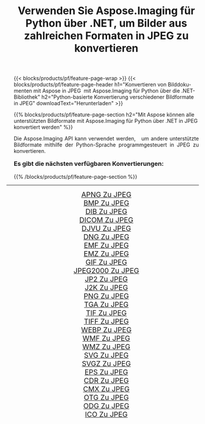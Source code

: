 ﻿---
title: Verwenden Sie Aspose.Imaging für Python über .NET, um Bilder aus zahlreichen Formaten in JPEG zu konvertieren 
weight: 3920
url: /de/python-net/conversion/to/jpeg/ 
lang: de
langdirlevel: 2
locales: zh-hans,ja,it,ru,de,es,fr,nl,id,lt,pl,pt,vi,tr,ko,zh-hant,ar,hi,th,sv,cs,uk,he
description: Sie können Aspose.Imaging für Python über die .NET-Bibliothek verwenden, um eine Vielzahl von Formaten in JPEG zu konvertieren.
---

{{< blocks/products/pf/feature-page-wrap >}}
{{< blocks/products/pf/feature-page-header h1="Konvertieren von Bilddokumenten mit Aspose in JPEG  mit Aspose.Imaging für Python über die .NET-Bibliothek" h2="Python-basierte Konvertierung verschiedener Bildformate in JPEG" downloadText="Herunterladen" >}}


{{% blocks/products/pf/feature-page-section  h2="Mit Aspose können alle unterstützten Bildformate mit Aspose.Imaging für Python über .NET in JPEG konvertiert werden" %}}
<p align=justify>Die Aspose.Imaging API kann verwendet werden,   um andere unterstützte Bildformate mithilfe der Python-Sprache programmgesteuert in JPEG zu konvertieren.</p>
<h3 style="margin-top:16px;">
Es gibt die nächsten verfügbaren Konvertierungen:
</h3>
{{% /blocks/products/pf/feature-page-section %}}
<div class="container-fluid productfamilypage bg-gray">
    <div class="convertypes bg-gray agp-content section">
        <div class="container">
		<hr style="margin-left:-20px;"/>
		<div class="row other-converters" style="gap: 10px;font-size: 19px;text-align:center;">
		    <div class='col-md-3 other-converter remove-lp remove-rp'><a href="/imaging/de/python-net/conversion/apng-to-jpeg/" style="padding:15px;">APNG Zu JPEG</a></div>
<div class='col-md-3 other-converter remove-lp remove-rp'><a href="/imaging/de/python-net/conversion/bmp-to-jpeg/" style="padding:15px;">BMP Zu JPEG</a></div>
<div class='col-md-3 other-converter remove-lp remove-rp'><a href="/imaging/de/python-net/conversion/dib-to-jpeg/" style="padding:15px;">DIB Zu JPEG</a></div>
<div class='col-md-3 other-converter remove-lp remove-rp'><a href="/imaging/de/python-net/conversion/dicom-to-jpeg/" style="padding:15px;">DICOM Zu JPEG</a></div>
<div class='col-md-3 other-converter remove-lp remove-rp'><a href="/imaging/de/python-net/conversion/djvu-to-jpeg/" style="padding:15px;">DJVU Zu JPEG</a></div>
<div class='col-md-3 other-converter remove-lp remove-rp'><a href="/imaging/de/python-net/conversion/dng-to-jpeg/" style="padding:15px;">DNG Zu JPEG</a></div>
<div class='col-md-3 other-converter remove-lp remove-rp'><a href="/imaging/de/python-net/conversion/emf-to-jpeg/" style="padding:15px;">EMF Zu JPEG</a></div>
<div class='col-md-3 other-converter remove-lp remove-rp'><a href="/imaging/de/python-net/conversion/emz-to-jpeg/" style="padding:15px;">EMZ Zu JPEG</a></div>
<div class='col-md-3 other-converter remove-lp remove-rp'><a href="/imaging/de/python-net/conversion/gif-to-jpeg/" style="padding:15px;">GIF Zu JPEG</a></div>
<div class='col-md-3 other-converter remove-lp remove-rp'><a href="/imaging/de/python-net/conversion/jpeg2000-to-jpeg/" style="padding:15px;">JPEG2000 Zu JPEG</a></div>
<div class='col-md-3 other-converter remove-lp remove-rp'><a href="/imaging/de/python-net/conversion/jp2-to-jpeg/" style="padding:15px;">JP2 Zu JPEG</a></div>
<div class='col-md-3 other-converter remove-lp remove-rp'><a href="/imaging/de/python-net/conversion/j2k-to-jpeg/" style="padding:15px;">J2K Zu JPEG</a></div>
<div class='col-md-3 other-converter remove-lp remove-rp'><a href="/imaging/de/python-net/conversion/png-to-jpeg/" style="padding:15px;">PNG Zu JPEG</a></div>
<div class='col-md-3 other-converter remove-lp remove-rp'><a href="/imaging/de/python-net/conversion/tga-to-jpeg/" style="padding:15px;">TGA Zu JPEG</a></div>
<div class='col-md-3 other-converter remove-lp remove-rp'><a href="/imaging/de/python-net/conversion/tif-to-jpeg/" style="padding:15px;">TIF Zu JPEG</a></div>
<div class='col-md-3 other-converter remove-lp remove-rp'><a href="/imaging/de/python-net/conversion/tiff-to-jpeg/" style="padding:15px;">TIFF Zu JPEG</a></div>
<div class='col-md-3 other-converter remove-lp remove-rp'><a href="/imaging/de/python-net/conversion/webp-to-jpeg/" style="padding:15px;">WEBP Zu JPEG</a></div>
<div class='col-md-3 other-converter remove-lp remove-rp'><a href="/imaging/de/python-net/conversion/wmf-to-jpeg/" style="padding:15px;">WMF Zu JPEG</a></div>
<div class='col-md-3 other-converter remove-lp remove-rp'><a href="/imaging/de/python-net/conversion/wmz-to-jpeg/" style="padding:15px;">WMZ Zu JPEG</a></div>
<div class='col-md-3 other-converter remove-lp remove-rp'><a href="/imaging/de/python-net/conversion/svg-to-jpeg/" style="padding:15px;">SVG Zu JPEG</a></div>
<div class='col-md-3 other-converter remove-lp remove-rp'><a href="/imaging/de/python-net/conversion/svgz-to-jpeg/" style="padding:15px;">SVGZ Zu JPEG</a></div>
<div class='col-md-3 other-converter remove-lp remove-rp'><a href="/imaging/de/python-net/conversion/eps-to-jpeg/" style="padding:15px;">EPS Zu JPEG</a></div>
<div class='col-md-3 other-converter remove-lp remove-rp'><a href="/imaging/de/python-net/conversion/cdr-to-jpeg/" style="padding:15px;">CDR Zu JPEG</a></div>
<div class='col-md-3 other-converter remove-lp remove-rp'><a href="/imaging/de/python-net/conversion/cmx-to-jpeg/" style="padding:15px;">CMX Zu JPEG</a></div>
<div class='col-md-3 other-converter remove-lp remove-rp'><a href="/imaging/de/python-net/conversion/otg-to-jpeg/" style="padding:15px;">OTG Zu JPEG</a></div>
<div class='col-md-3 other-converter remove-lp remove-rp'><a href="/imaging/de/python-net/conversion/odg-to-jpeg/" style="padding:15px;">ODG Zu JPEG</a></div>
<div class='col-md-3 other-converter remove-lp remove-rp'><a href="/imaging/de/python-net/conversion/ico-to-jpeg/" style="padding:15px;">ICO Zu JPEG</a></div>
                </div>
        </div>
    </div>
</div>
<br/>

